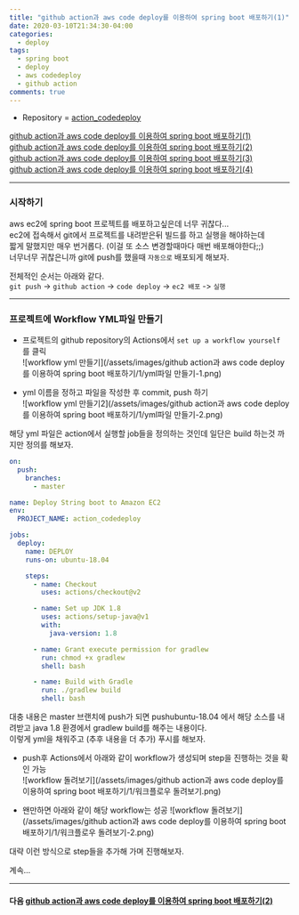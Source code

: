 ```yaml
---
title: "github action과 aws code deploy를 이용하여 spring boot 배포하기(1)"
date: 2020-03-10T21:34:30-04:00
categories:
  - deploy
tags:
  - spring boot
  - deploy
  - aws codedeploy
  - github action
comments: true
---
```


* Repository = [action_codedeploy](https://github.com/isntyet/action_codedeploy)

[github action과 aws code deploy를 이용하여 spring boot 배포하기(1)](/deploy/github-action%EA%B3%BC-aws-code-deploy%EB%A5%BC-%EC%9D%B4%EC%9A%A9%ED%95%98%EC%97%AC-spring-boot-%EB%B0%B0%ED%8F%AC%ED%95%98%EA%B8%B0(1)/)    
[github action과 aws code deploy를 이용하여 spring boot 배포하기(2)](/deploy/github-action%EA%B3%BC-aws-code-deploy%EB%A5%BC-%EC%9D%B4%EC%9A%A9%ED%95%98%EC%97%AC-spring-boot-%EB%B0%B0%ED%8F%AC%ED%95%98%EA%B8%B0(2)/)  
[github action과 aws code deploy를 이용하여 spring boot 배포하기(3)](/deploy/github-action%EA%B3%BC-aws-code-deploy%EB%A5%BC-%EC%9D%B4%EC%9A%A9%ED%95%98%EC%97%AC-spring-boot-%EB%B0%B0%ED%8F%AC%ED%95%98%EA%B8%B0(3)/)  
[github action과 aws code deploy를 이용하여 spring boot 배포하기(4)](/deploy/github-action%EA%B3%BC-aws-code-deploy%EB%A5%BC-%EC%9D%B4%EC%9A%A9%ED%95%98%EC%97%AC-spring-boot-%EB%B0%B0%ED%8F%AC%ED%95%98%EA%B8%B0(4)/)  

-----


### 시작하기  

aws ec2에 spring boot 프로젝트를 배포하고싶은데 너무 귀찮다...  
ec2에 접속해서 git에서 프로젝트를 내려받은뒤 빌드를 하고 실행을 해야하는데  
짧게 말했지만 매우 번거롭다. (이걸 또 소스 변경할때마다 매번 배포해야한다;;)  
너무너무 귀찮은니까 git에 push를 했을때 `자동으로` 배포되게 해보자.

전체적인 순서는 아래와 같다.  
`git push` -> `github action` -> `code deploy` -> `ec2 배포` -> `실행`

-----
### 프로젝트에 Workflow YML파일 만들기

* 프로젝트의 github repository의 Actions에서 `set up a workflow yourself` 를 클릭  
 ![workflow yml 만들기](/assets/images/github action과 aws code deploy를 이용하여 spring boot 배포하기/1/yml파일 만들기-1.png)  


* yml 이름을 정하고 파일을 작성한 후 commit, push 하기  
 ![workflow yml 만들기2](/assets/images/github action과 aws code deploy를 이용하여 spring boot 배포하기/1/yml파일 만들기-2.png)  


해당 yml 파일은 action에서 실행할 job들을 정의하는 것인데 일단은 build 하는것 까지만 정의를 해보자.  
```yaml
on:
  push:
    branches:
      - master

name: Deploy String boot to Amazon EC2
env:
  PROJECT_NAME: action_codedeploy

jobs:
  deploy:
    name: DEPLOY
    runs-on: ubuntu-18.04

    steps:
      - name: Checkout
        uses: actions/checkout@v2

      - name: Set up JDK 1.8
        uses: actions/setup-java@v1
        with:
          java-version: 1.8

      - name: Grant execute permission for gradlew
        run: chmod +x gradlew
        shell: bash

      - name: Build with Gradle
        run: ./gradlew build
        shell: bash
```

대충 내용은 master 브랜치에 push가 되면 pushubuntu-18.04 에서 해당 소스를 내려받고 java 1.8 환경에서 gradlew build를 해주는 내용이다.  
이렇게 yml을 채워주고 (추후 내용을 더 추가) 푸시를 해보자.

* push후 Actions에서 아래와 같이 workflow가 생성되며 step을 진행하는 것을 확인 가능   
  ![workflow 돌려보기](/assets/images/github action과 aws code deploy를 이용하여 spring boot 배포하기/1/워크플로우 돌려보기.png)

* 왠만하면 아래와 같이 해당 workflow는 성공
  ![workflow 돌려보기](/assets/images/github action과 aws code deploy를 이용하여 spring boot 배포하기/1/워크플로우 돌려보기-2.png)  


대략 이런 방식으로 step들을 추가해 가며 진행해보자.


계속...

-----
#### 다음 [github action과 aws code deploy를 이용하여 spring boot 배포하기(2)](/deploy/github-action%EA%B3%BC-aws-code-deploy%EB%A5%BC-%EC%9D%B4%EC%9A%A9%ED%95%98%EC%97%AC-spring-boot-%EB%B0%B0%ED%8F%AC%ED%95%98%EA%B8%B0(2)/)  
